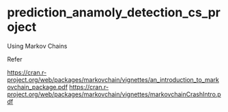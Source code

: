 # prediction_anamoly_detection_cs_project
Using Markov Chains  

Refer   

https://cran.r-project.org/web/packages/markovchain/vignettes/an_introduction_to_markovchain_package.pdf
https://cran.r-project.org/web/packages/markovchain/vignettes/markovchainCrashIntro.pdf
